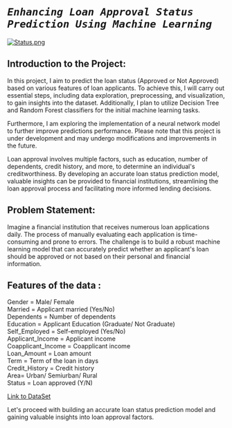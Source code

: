 # *`Enhancing Loan Approval Status Prediction Using Machine Learning`*

[![Status.png](https://i.postimg.cc/SKJrGfvL/Status.png)](https://postimg.cc/LqFL9LRh)

## Introduction to the Project:

In this project, I aim to predict the loan status (Approved or Not Approved) based on various features of loan applicants.
To achieve this, I will carry out essential steps, including data exploration, preprocessing, and visualization, to gain insights into the dataset. Additionally, I plan to utilize Decision Tree and Random Forest classifiers for the initial machine learning tasks.

Furthermore, I am exploring the implementation of a neural network model to further improve predictions performance. Please note that this project is under development and may undergo modifications and improvements in the future.

Loan approval involves multiple factors, such as education, number of dependents, credit history, and more, to determine an individual's creditworthiness. By developing an accurate loan status prediction model, valuable insights can be provided to financial institutions, streamlining the loan approval process and facilitating more informed lending decisions.

## Problem Statement:

Imagine a financial institution that receives numerous loan applications daily. The process of manually evaluating each application is time-consuming and prone to errors. The challenge is to build a robust machine learning model that can accurately predict whether an applicant's loan should be approved or not based on their personal and financial information.

## Features of the data :

Gender =                Male/ Female <br>
Married =               Applicant married (Yes/No) <br>
Dependents =            Number of dependents <br>
Education =             Applicant Education (Graduate/ Not Graduate) <br>
Self_Employed =         Self-employed (Yes/No) <br>
Applicant_Income =      Applicant income <br>
Coapplicant_Income =    Coapplicant income <br>
Loan_Amount =           Loan amount <br>
Term =                  Term of the loan in days <br>
Credit_History =        Credit history <br>
Area=                   Urban/ Semiurban/ Rural <br>
Status =                Loan approved (Y/N) <br>

[Link to DataSet](https://www.kaggle.com/datasets/mirzahasnine/loan-data-set?select=loan_train.csv)

Let's proceed with building an accurate loan status prediction model and gaining valuable insights into loan approval factors.